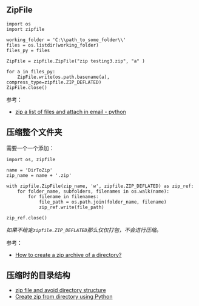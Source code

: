 ## ZipFile 

```
import os
import zipfile

working_folder = 'C:\\path_to_some_folder\\'
files = os.listdir(working_folder)
files_py = files

ZipFile = zipfile.ZipFile("zip testing3.zip", "a" )

for a in files_py:
    ZipFile.write(os.path.basename(a), compress_type=zipfile.ZIP_DEFLATED)
ZipFile.close()
```

参考：

- [zip a list of files and attach in email - python](https://stackoverflow.com/questions/41564425/zip-a-list-of-files-and-attach-in-email-python?rq=3)


## 压缩整个文件夹

需要一个一个添加：

```
import os, zipfile

name = 'DirToZip'
zip_name = name + '.zip'

with zipfile.ZipFile(zip_name, 'w', zipfile.ZIP_DEFLATED) as zip_ref:
    for folder_name, subfolders, filenames in os.walk(name):
        for filename in filenames:
            file_path = os.path.join(folder_name, filename)
            zip_ref.write(file_path)

zip_ref.close()
```

*如果不给定`zipfile.ZIP_DEFLATED`那么仅仅打包，不会进行压缩。*

参考：

- [How to create a zip archive of a directory?](https://stackoverflow.com/questions/1855095/how-to-create-a-zip-archive-of-a-directory)


## 压缩时的目录结构


- [zip file and avoid directory structure](https://stackoverflow.com/questions/27991745/zip-file-and-avoid-directory-structure)
- [Create zip from directory using Python](https://stackoverflow.com/questions/58955341/create-zip-from-directory-using-python)